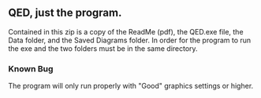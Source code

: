 ## QED, just the program.

Contained in this zip is a copy of the ReadMe (pdf), the QED.exe file, the Data folder, and the Saved Diagrams folder.
In order for the program to run the exe and the two folders must be in the same directory.

### Known Bug

The program will only run properly with "Good" graphics settings or higher.
